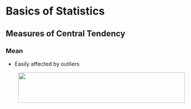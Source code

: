 # Basics of Statistics

## Measures of Central Tendency

### Mean

* Easily affected by outliers

<p align="center"><img src="/tex/c981ff800b331c10764af18fff19f779.svg?invert_in_darkmode&sanitize=true" align=middle width=438.3240015pt height=79.84466985pt/></p>
